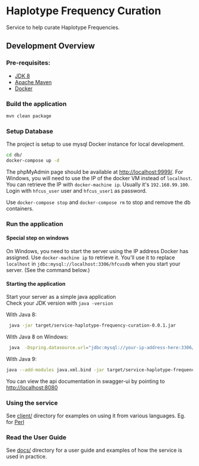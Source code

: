 # Haplotype Frequency Curation

Service to help curate Haplotype Frequencies.

## Development Overview  

### Pre-requisites:
 - [JDK 8](http://www.oracle.com/technetwork/java/javase/downloads/jdk8-downloads-2133151.html)
 - [Apache Maven](http://maven.apache.org)
 - [Docker](http://docker.com)

### Build the application

```bash
mvn clean package
```

### Setup Database

The project is setup to use mysql Docker instance for local development.
```bash
cd db/
docker-compose up -d
```
The phpMyAdmin page should be available at [http://localhost:9999/](http://localhost:9999/). For Windows, you will need to use the IP of the docker VM instead of `localhost`. You can retrieve the IP with `docker-machine ip`. Usually it's `192.168.99.100`. 
Login with `hfcus_user` user and `hfcus_user1` as password.

Use `docker-compose stop` and `docker-compose rm` to stop and remove the db containers.

### Run the application

#### Special step on windows
On Windows, you need to start the server using the IP address Docker has assigned. Use `docker-machine ip` to retrieve it. You'll use it to replace `localhost` in `jdbc:mysql://localhost:3306/hfcusdb` when you start your server. (See the command below.)

#### Starting the application

Start your server as a simple java application  
Check your JDK version with `java -version`

With Java 8:
```bash
 java -jar target/service-haplotype-frequency-curation-0.0.1.jar
```

With Java 8 on Windows:
```bash
 java  -Dspring.datasource.url="jdbc:mysql://your-ip-address-here:3306/hfcusdb" -jar target/service-haplotype-frequency-curation-0.0.1.jar
```

With Java 9:
```bash
java --add-modules java.xml.bind -jar target/service-haplotype-frequency-curation-0.0.1.jar
```

You can view the api documentation in swagger-ui by pointing to  [http://localhost:8080](http://localhost:8080/)

### Using the service
See [client/](client/) directory for examples on using it from various languages. Eg. for [Perl](client/perl)

### Read the User Guide
See [docs/](docs/) directory for a user guide and examples of how the service is used in practice.
